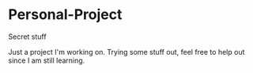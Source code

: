 # Personal-Project
Secret stuff

Just a project I'm working on.
Trying some stuff out, feel free to help out since I am still learning.
